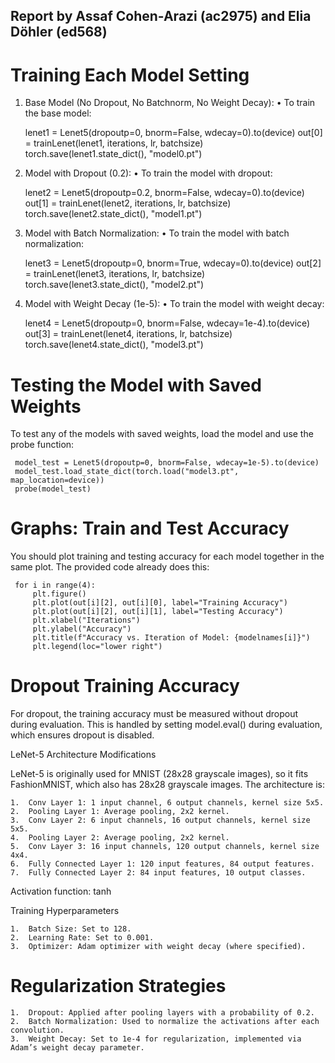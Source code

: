 ## Report by Assaf Cohen-Arazi (ac2975) and Elia Döhler (ed568)

# Training Each Model Setting

1.	Base Model (No Dropout, No Batchnorm, No Weight Decay):
•	To train the base model:

    lenet1 = Lenet5(dropoutp=0, bnorm=False, wdecay=0).to(device)
    out[0] = trainLenet(lenet1, iterations, lr, batchsize)
    torch.save(lenet1.state_dict(), "model0.pt")


2.	Model with Dropout (0.2):
•	To train the model with dropout:

	 lenet2 = Lenet5(dropoutp=0.2, bnorm=False, wdecay=0).to(device)
	 out[1] = trainLenet(lenet2, iterations, lr, batchsize)
	 torch.save(lenet2.state_dict(), "model1.pt")


3.	Model with Batch Normalization:
•	To train the model with batch normalization:

	 lenet3 = Lenet5(dropoutp=0, bnorm=True, wdecay=0).to(device)
	 out[2] = trainLenet(lenet3, iterations, lr, batchsize)
	 torch.save(lenet3.state_dict(), "model2.pt")


4.	Model with Weight Decay (1e-5):
•	To train the model with weight decay:

	 lenet4 = Lenet5(dropoutp=0, bnorm=False, wdecay=1e-4).to(device)
	 out[3] = trainLenet(lenet4, iterations, lr, batchsize)
	 torch.save(lenet4.state_dict(), "model3.pt")



# Testing the Model with Saved Weights

To test any of the models with saved weights, load the model and use the probe function:

	 model_test = Lenet5(dropoutp=0, bnorm=False, wdecay=1e-5).to(device)
	 model_test.load_state_dict(torch.load("model3.pt", map_location=device))
	 probe(model_test)

# Graphs: Train and Test Accuracy

You should plot training and testing accuracy for each model together in the same plot. The provided code already does this:

	 for i in range(4):
  	 	 plt.figure()
  	 	 plt.plot(out[i][2], out[i][0], label="Training Accuracy")
  	 	 plt.plot(out[i][2], out[i][1], label="Testing Accuracy")
  	 	 plt.xlabel("Iterations")
  	 	 plt.ylabel("Accuracy")
  	 	 plt.title(f"Accuracy vs. Iteration of Model: {modelnames[i]}")
  	 	 plt.legend(loc="lower right")

# Dropout Training Accuracy

For dropout, the training accuracy must be measured without dropout during evaluation. This is handled by setting model.eval() during evaluation, which ensures dropout is disabled.

LeNet-5 Architecture Modifications

LeNet-5 is originally used for MNIST (28x28 grayscale images), so it fits FashionMNIST, which also has 28x28 grayscale images. The architecture is:

	1.	Conv Layer 1: 1 input channel, 6 output channels, kernel size 5x5.
	2.	Pooling Layer 1: Average pooling, 2x2 kernel.
	3.	Conv Layer 2: 6 input channels, 16 output channels, kernel size 5x5.
	4.	Pooling Layer 2: Average pooling, 2x2 kernel.
	5.	Conv Layer 3: 16 input channels, 120 output channels, kernel size 4x4.
	6.	Fully Connected Layer 1: 120 input features, 84 output features.
	7.	Fully Connected Layer 2: 84 input features, 10 output classes.

Activation function: tanh

Training Hyperparameters

	1.	Batch Size: Set to 128.
	2.	Learning Rate: Set to 0.001.
	3.	Optimizer: Adam optimizer with weight decay (where specified).

# Regularization Strategies

	1.	Dropout: Applied after pooling layers with a probability of 0.2.
	2.	Batch Normalization: Used to normalize the activations after each convolution.
	3.	Weight Decay: Set to 1e-4 for regularization, implemented via Adam’s weight decay parameter.